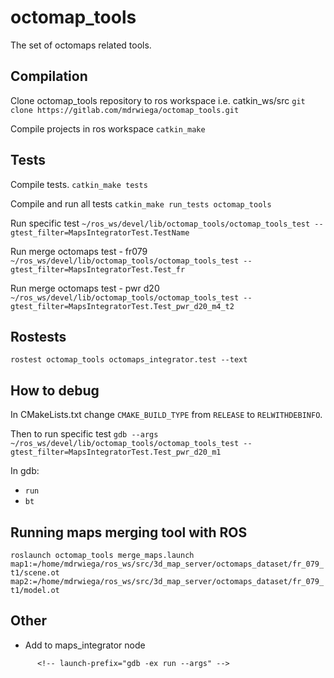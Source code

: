 # octomap_tools

The set of octomaps related tools.

## Compilation

Clone octomap_tools repository to ros workspace i.e. catkin_ws/src
`git clone https://gitlab.com/mdrwiega/octomap_tools.git`

Compile projects in ros workspace
`catkin_make`

## Tests

Compile tests.
`catkin_make tests`

Compile and run all tests
`catkin_make run_tests octomap_tools`

Run specific test
`~/ros_ws/devel/lib/octomap_tools/octomap_tools_test --gtest_filter=MapsIntegratorTest.TestName`

Run merge octomaps test - fr079
`~/ros_ws/devel/lib/octomap_tools/octomap_tools_test --gtest_filter=MapsIntegratorTest.Test_fr`

Run merge octomaps test - pwr d20
`~/ros_ws/devel/lib/octomap_tools/octomap_tools_test --gtest_filter=MapsIntegratorTest.Test_pwr_d20_m4_t2`

## Rostests

`rostest octomap_tools octomaps_integrator.test --text`

## How to debug
In CMakeLists.txt change `CMAKE_BUILD_TYPE` from `RELEASE` to `RELWITHDEBINFO`.

Then to run specific test
`gdb --args ~/ros_ws/devel/lib/octomap_tools/octomap_tools_test --gtest_filter=MapsIntegratorTest.Test_pwr_d20_m1`

In gdb:
- `run`
- `bt`

## Running maps merging tool with ROS
`roslaunch octomap_tools merge_maps.launch map1:=/home/mdrwiega/ros_ws/src/3d_map_server/octomaps_dataset/fr_079_t1/scene.ot map2:=/home/mdrwiega/ros_ws/src/3d_map_server/octomaps_dataset/fr_079_t1/model.ot`


## Other
- Add to maps_integrator node
<!--     launch-prefix = "valgrind --leak-check=full" -->
          <!-- launch-prefix="gdb -ex run --args" -->

